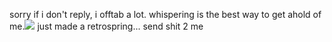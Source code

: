 sorry if i don't reply, i offtab a lot. whispering is the best way to get ahold of me.![](https://komarev.com/ghpvc/?username=KROYFISH&color=86070e)
just made a retrospring... send shit 2 me
